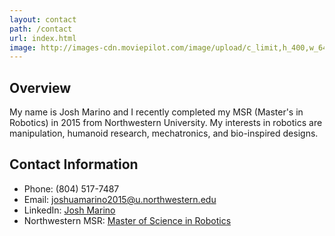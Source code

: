 ```yaml
---
layout: contact
path: /contact
url: index.html
image: http://images-cdn.moviepilot.com/image/upload/c_limit,h_400,w_640/t_mp_quality/eset-robot-1600x2560-a-glimpse-into-the-future-this-robot-can-sing-jpeg-216809.jpg
---
```


## Overview
My name is Josh Marino and I recently completed my MSR (Master's in Robotics) in 2015 from Northwestern University. My interests in robotics are manipulation, humanoid research, mechatronics, and bio-inspired designs.

## Contact Information

* Phone: (804) 517-7487
* Email: joshuamarino2015@u.northwestern.edu
* LinkedIn: [Josh Marino](https://www.linkedin.com/profile/public-profile-settings?trk=prof-edit-edit-public_profile)
* Northwestern MSR: [Master of Science in Robotics](http://www.mccormick.northwestern.edu/robotics/meet-students/student-profiles/marino-josh.html)

